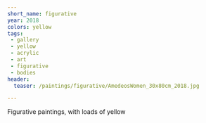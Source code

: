 ```yaml
---
short_name: figurative
year: 2018
colors: yellow
tags:
 - gallery
 - yellow
 - acrylic
 - art
 - figurative
 - bodies
header:
  teaser: /paintings/figurative/AmedeosWomen_30x80cm_2018.jpg

---
```


Figurative paintings, with loads of yellow

